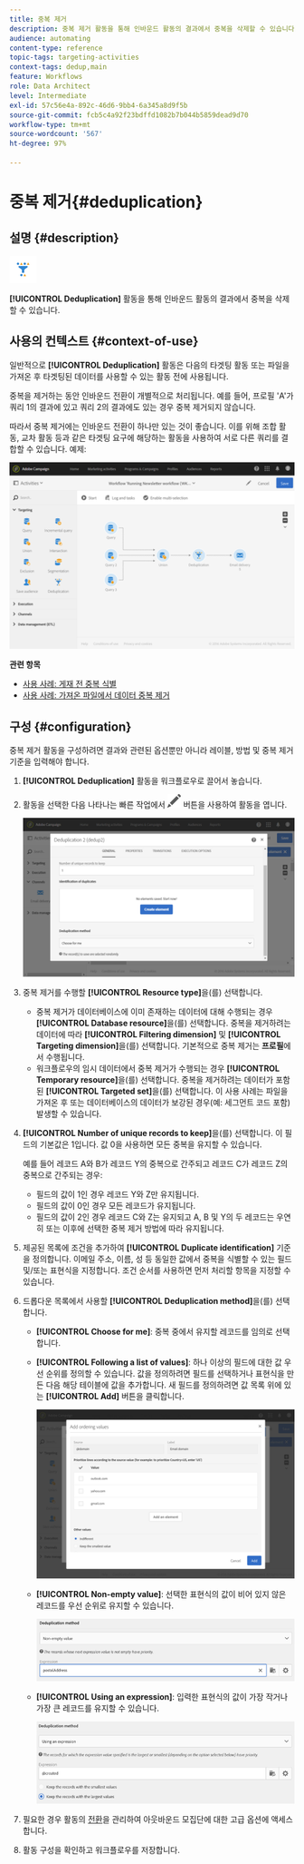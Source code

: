 ```yaml
---
title: 중복 제거
description: 중복 제거 활동을 통해 인바운드 활동의 결과에서 중복을 삭제할 수 있습니다.
audience: automating
content-type: reference
topic-tags: targeting-activities
context-tags: dedup,main
feature: Workflows
role: Data Architect
level: Intermediate
exl-id: 57c56e4a-892c-46d6-9bb4-6a345a8d9f5b
source-git-commit: fcb5c4a92f23bdffd1082b7b044b5859dead9d70
workflow-type: tm+mt
source-wordcount: '567'
ht-degree: 97%

---
```


# 중복 제거{#deduplication}

## 설명 {#description}

![](assets/deduplication.png)

**[!UICONTROL Deduplication]** 활동을 통해 인바운드 활동의 결과에서 중복을 삭제할 수 있습니다.

## 사용의 컨텍스트 {#context-of-use}

일반적으로 **[!UICONTROL Deduplication]** 활동은 다음의 타겟팅 활동 또는 파일을 가져온 후 타겟팅된 데이터를 사용할 수 있는 활동 전에 사용됩니다.

중복을 제거하는 동안 인바운드 전환이 개별적으로 처리됩니다. 예를 들어, 프로필 &#39;A&#39;가 쿼리 1의 결과에 있고 쿼리 2의 결과에도 있는 경우 중복 제거되지 않습니다.

따라서 중복 제거에는 인바운드 전환이 하나만 있는 것이 좋습니다. 이를 위해 조합 활동, 교차 활동 등과 같은 타겟팅 요구에 해당하는 활동을 사용하여 서로 다른 쿼리를 결합할 수 있습니다. 예제:

![](assets/dedup_bonnepratique.png)

**관련 항목**

* [사용 사례: 게재 전 중복 식별](../../automating/using/identifying-duplicated-before-delivery.md)
* [사용 사례: 가져온 파일에서 데이터 중복 제거](../../automating/using/deduplicating-data-imported-file.md)

## 구성 {#configuration}

중복 제거 활동을 구성하려면 결과와 관련된 옵션뿐만 아니라 레이블, 방법 및 중복 제거 기준을 입력해야 합니다.

1. **[!UICONTROL Deduplication]** 활동을 워크플로우로 끌어서 놓습니다.
1. 활동을 선택한 다음 나타나는 빠른 작업에서 ![](assets/edit_darkgrey-24px.png) 버튼을 사용하여 활동을 엽니다.

   ![](assets/deduplication_1.png)

1. 중복 제거를 수행할 **[!UICONTROL Resource type]**&#x200B;을(를) 선택합니다.

   * 중복 제거가 데이터베이스에 이미 존재하는 데이터에 대해 수행되는 경우 **[!UICONTROL Database resource]**&#x200B;을(를) 선택합니다. 중복을 제거하려는 데이터에 따라 **[!UICONTROL Filtering dimension]** 및 **[!UICONTROL Targeting dimension]**&#x200B;을(를) 선택합니다. 기본적으로 중복 제거는 **프로필**&#x200B;에서 수행됩니다.
   * 워크플로우의 임시 데이터에서 중복 제거가 수행되는 경우 **[!UICONTROL Temporary resource]**&#x200B;을(를) 선택합니다. 중복을 제거하려는 데이터가 포함된 **[!UICONTROL Targeted set]**&#x200B;을(를) 선택합니다. 이 사용 사례는 파일을 가져온 후 또는 데이터베이스의 데이터가 보강된 경우(예: 세그먼트 코드 포함) 발생할 수 있습니다.

1. **[!UICONTROL Number of unique records to keep]**&#x200B;을(를) 선택합니다. 이 필드의 기본값은 1입니다. 값 0을 사용하면 모든 중복을 유지할 수 있습니다.

   예를 들어 레코드 A와 B가 레코드 Y의 중복으로 간주되고 레코드 C가 레코드 Z의 중복으로 간주되는 경우:

   * 필드의 값이 1인 경우 레코드 Y와 Z만 유지됩니다.
   * 필드의 값이 0인 경우 모든 레코드가 유지됩니다.
   * 필드의 값이 2인 경우 레코드 C와 Z는 유지되고 A, B 및 Y의 두 레코드는 우연히 또는 이후에 선택한 중복 제거 방법에 따라 유지됩니다.

1. 제공된 목록에 조건을 추가하여 **[!UICONTROL Duplicate identification]** 기준을 정의합니다. 이메일 주소, 이름, 성 등 동일한 값에서 중복을 식별할 수 있는 필드 및/또는 표현식을 지정합니다. 조건 순서를 사용하면 먼저 처리할 항목을 지정할 수 있습니다.
1. 드롭다운 목록에서 사용할 **[!UICONTROL Deduplication method]**&#x200B;을(를) 선택합니다.

   * **[!UICONTROL Choose for me]**: 중복 중에서 유지할 레코드를 임의로 선택합니다.
   * **[!UICONTROL Following a list of values]**: 하나 이상의 필드에 대한 값 우선 순위를 정의할 수 있습니다. 값을 정의하려면 필드를 선택하거나 표현식을 만든 다음 해당 테이블에 값을 추가합니다. 새 필드를 정의하려면 값 목록 위에 있는 **[!UICONTROL Add]** 버튼을 클릭합니다.

     ![](assets/deduplication_2.png)

   * **[!UICONTROL Non-empty value]**: 선택한 표현식의 값이 비어 있지 않은 레코드를 우선 순위로 유지할 수 있습니다.

     ![](assets/deduplication_3.png)

   * **[!UICONTROL Using an expression]**: 입력한 표현식의 값이 가장 작거나 가장 큰 레코드를 유지할 수 있습니다.

     ![](assets/deduplication_4.png)

1. 필요한 경우 활동의 [전환](../../automating/using/activity-properties.md)을 관리하여 아웃바운드 모집단에 대한 고급 옵션에 액세스합니다.
1. 활동 구성을 확인하고 워크플로우를 저장합니다.
